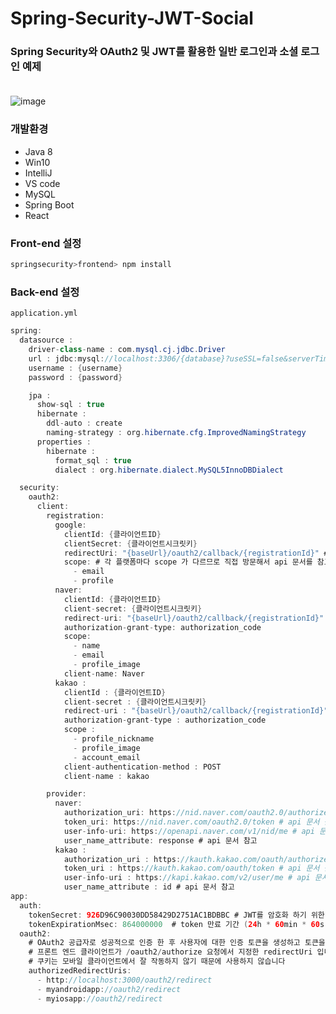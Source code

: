 # Spring-Security-JWT-Social
### Spring Security와 OAuth2 및 JWT를 활용한 일반 로그인과 소셜 로그인 예제 <br/><br/>
![image](https://user-images.githubusercontent.com/82012938/143465535-bf660b93-3a81-4392-9ce1-c17cac9c6551.png)
### 개발환경
- Java 8
- Win10
- IntelliJ
- VS code
- MySQL
- Spring Boot
- React
### Front-end 설정
```bash
springsecurity>frontend> npm install
```                                                                                                                                         
### Back-end 설정
`application.yml`
```java
spring:
  datasource :
    driver-class-name : com.mysql.cj.jdbc.Driver
    url : jdbc:mysql://localhost:3306/{database}?useSSL=false&serverTimezone=UTC&useLegacyDatetimeCode=false
    username : {username}
    password : {password}

    jpa :
      show-sql : true
      hibernate :
        ddl-auto : create
        naming-strategy : org.hibernate.cfg.ImprovedNamingStrategy
      properties :
        hibernate :
          format_sql : true
          dialect : org.hibernate.dialect.MySQL5InnoDBDialect

  security:
    oauth2:
      client:
        registration:
          google:
            clientId: {클라이언트ID}
            clientSecret: {클라이언트시크릿키}
            redirectUri: "{baseUrl}/oauth2/callback/{registrationId}" # http://localhost:8080/oauth2/callback/google
            scope: # 각 플랫폼마다 scope 가 다르므로 직접 방문해서 api 문서를 참고 바람
              - email
              - profile
          naver:
            clientId: {클라이언트ID}
            client-secret: {클라이언트시크릿키}
            redirect-uri: "{baseUrl}/oauth2/callback/{registrationId}" # http://localhost:8080/oauth2/callback/naver
            authorization-grant-type: authorization_code
            scope:
              - name
              - email
              - profile_image
            client-name: Naver
          kakao :
            clientId : {클라이언트ID}
            client-secret : {클라이언트시크릿키}
            redirect-uri : "{baseUrl}/oauth2/callback/{registrationId}"
            authorization-grant-type : authorization_code
            scope :
              - profile_nickname
              - profile_image
              - account_email
            client-authentication-method : POST
            client-name : kakao

        provider:
          naver:
            authorization_uri: https://nid.naver.com/oauth2.0/authorize # api 문서 참고
            token_uri: https://nid.naver.com/oauth2.0/token # api 문서 참고
            user-info-uri: https://openapi.naver.com/v1/nid/me # api 문서 참고
            user_name_attribute: response # api 문서 참고
          kakao :
            authorization_uri : https://kauth.kakao.com/oauth/authorize # api 문서 참고
            token_uri : https://kauth.kakao.com/oauth/token # api 문서 참고
            user-info-uri : https://kapi.kakao.com/v2/user/me # api 문서 참고
            user_name_attribute : id # api 문서 참고
app:
  auth:
    tokenSecret: 926D96C90030DD58429D2751AC1BDBBC # JWT를 암호화 하기 위한 암호화 키 (32글자면 된다)
    tokenExpirationMsec: 864000000  # token 만료 기간 (24h * 60min * 60s * 1000ms)
  oauth2:
    # OAuth2 공급자로 성공적으로 인증 한 후 사용자에 대한 인증 토큰을 생성하고 토큰을
    # 프론트 엔드 클라이언트가 /oauth2/authorize 요청에서 지정한 redirectUri 입니다.
    # 쿠키는 모바일 클라이언트에서 잘 작동하지 않기 때문에 사용하지 않습니다
    authorizedRedirectUris:
      - http://localhost:3000/oauth2/redirect
      - myandroidapp://oauth2/redirect
      - myiosapp://oauth2/redirect
```    

                                                                                                                                         
                                                                                                                                      
                                                                                                                                         
